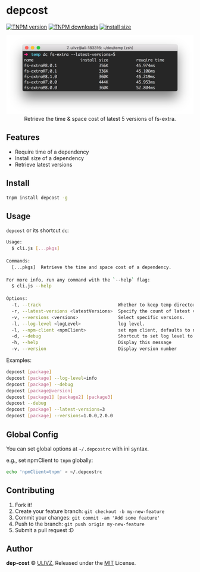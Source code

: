 # depcost

[![TNPM version](https://npm.alibaba-inc.com/badge/v/dep-cost.svg)](https://npm.alibaba-inc.com/package/dep-cost) [![TNPM downloads](https://npm.alibaba-inc.com/badge/d/dep-cost.svg)](https://npm.alibaba-inc.com/package/dep-cost) [![install size](http://npg.dockerlab.alipay.net/badge?p=dep-cost)](http://npg.dockerlab.alipay.net/result?p=dep-cost)

<p align="center">
  <img width="600" src="./assets/example.png" alt="logo">
  <span>Retrieve the time & space cost of latest 5 versions of fs-extra.</span>
</p>

## Features

- Require time of a dependency
- Install size of a dependency
- Retrieve latest versions

## Install

```bash
tnpm install depcost -g
```

## Usage

`depcost` or its shortcut `dc`:

```bash
Usage:
  $ cli.js [...pkgs]

Commands:
  [...pkgs]  Retrieve the time and space cost of a dependency.

For more info, run any command with the `--help` flag:
  $ cli.js --help

Options:
  -t, --track                             Whether to keep temp directory.
  -r, --latest-versions <latestVersions>  Specify the count of latest versions.
  -v, --versions <versions>               Select specific versions.
  -l, --log-level <logLevel>              log level.
  -l, --npm-client <npmClient>            set npm client, defaults to npm.
  -d, --debug                             Shortcut to set log level to "debug".
  -h, --help                              Display this message
  -v, --version                           Display version number
```

Examples:

```bash
depcost [package]
depcost [package] --log-level=info
depcost [package] --debug
depcost [package@version]
depcost [package1] [package2] [package3]
depcost --debug
depcost [package] --latest-versions=3
depcost [package] --versions=1.0.0,2.0.0
```

## Global Config

You can set global options at `~/.depcostrc` with ini syntax. 

e.g., set npmClient to `tnpm` globally:

```bash
echo 'npmClient=tnpm' > ~/.depcostrc
```

## Contributing

1. Fork it!
2. Create your feature branch: `git checkout -b my-new-feature`
3. Commit your changes: `git commit -am 'Add some feature'`
4. Push to the branch: `git push origin my-new-feature`
5. Submit a pull request :D


## Author

**dep-cost** © [ULIVZ](https://github.com/ulivz), Released under the [MIT](./LICENSE) License.<br>



